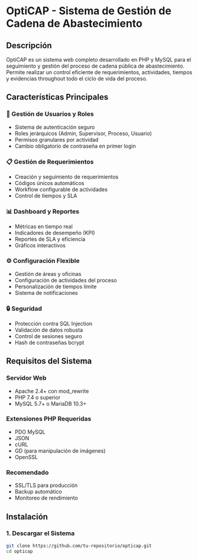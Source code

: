 # OptiCAP - Sistema de Gestión de Cadena de Abastecimiento

## Descripción

OptiCAP es un sistema web completo desarrollado en PHP y MySQL para el seguimiento y gestión del proceso de cadena pública de abastecimiento. Permite realizar un control eficiente de requerimientos, actividades, tiempos y evidencias throughout todo el ciclo de vida del proceso.

## Características Principales

### 🔐 Gestión de Usuarios y Roles
- Sistema de autenticación seguro
- Roles jerárquicos (Admin, Supervisor, Proceso, Usuario)
- Permisos granulares por actividad
- Cambio obligatorio de contraseña en primer login

### 📋 Gestión de Requerimientos
- Creación y seguimiento de requerimientos
- Códigos únicos automáticos
- Workflow configurable de actividades
- Control de tiempos y SLA

### 📊 Dashboard y Reportes
- Métricas en tiempo real
- Indicadores de desempeño (KPI)
- Reportes de SLA y eficiencia
- Gráficos interactivos

### ⚙️ Configuración Flexible
- Gestión de áreas y oficinas
- Configuración de actividades del proceso
- Personalización de tiempos límite
- Sistema de notificaciones

### 🔒 Seguridad
- Protección contra SQL Injection
- Validación de datos robusta
- Control de sesiones seguro
- Hash de contraseñas bcrypt

## Requisitos del Sistema

### Servidor Web
- Apache 2.4+ con mod_rewrite
- PHP 7.4 o superior
- MySQL 5.7+ o MariaDB 10.3+

### Extensiones PHP Requeridas
- PDO MySQL
- JSON
- cURL
- GD (para manipulación de imágenes)
- OpenSSL

### Recomendado
- SSL/TLS para producción
- Backup automático
- Monitoreo de rendimiento

## Instalación

### 1. Descargar el Sistema
```bash
git clone https://github.com/tu-repositorio/opticap.git
cd opticap